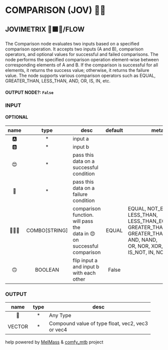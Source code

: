 # COMPARISON (JOV) 🕵🏽

## JOVIMETRIX 🔺🟩🔵/FLOW

The Comparison node evaluates two inputs based on a specified comparison operation. It accepts two inputs (A and B), comparison operators, and optional values for successful and failed comparisons. The node performs the specified comparison operation element-wise between corresponding elements of A and B. If the comparison is successful for all elements, it returns the success value; otherwise, it returns the failure value. The node supports various comparison operators such as EQUAL, GREATER_THAN, LESS_THAN, AND, OR, IS, IN, etc.

#### OUTPUT NODE?: `False`

### INPUT

#### OPTIONAL

name|type|desc|default|meta
:---:|:---:|---|:---:|---
🅰️| * | input a |  | 
🅱️| * | input b |  | 
😍| * | pass this data on a successful<br>condition |  | 
🥵| * | pass this data on a failure<br>condition |  | 
🕵🏽‍♀️| COMBO[STRING] | comparison function. will pass the<br>data in 😍 on successful comparison | EQUAL | EQUAL, NOT_EQUAL, LESS_THAN, LESS_THAN_EQUAL,<br>GREATER_THAN, GREATER_THAN_EQUAL, AND, NAND,<br>OR, NOR, XOR, XNOR, IS, IS_NOT, IN, NOT_IN
🙃| BOOLEAN | flip input a and input b with each<br>other | False | 

### OUTPUT

name|type|desc
:---:|:---:|---
🔮| * | Any Type 
VECTOR| * | Compound value of type float, vec2, vec3<br>or vec4 

help powered by [MelMass](https://github.com/melMass) & [comfy_mtb](https://github.com/melMass/comfy_mtb) project